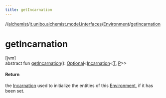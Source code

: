 ```yaml
---
title: getIncarnation
---
```

//[alchemist](../../../index.html)/[it.unibo.alchemist.model.interfaces](../index.html)/[Environment](index.html)/[getIncarnation](get-incarnation.html)



# getIncarnation



[jvm]\
abstract fun [getIncarnation](get-incarnation.html)(): [Optional](https://docs.oracle.com/javase/8/docs/api/java/util/Optional.html)<[Incarnation](../-incarnation/index.html)<[T](../../it.unibo.alchemist.core.interfaces/-scheduler/index.html), [P](../-position2-d/index.html)>>



#### Return



the [Incarnation](../-incarnation/index.html) used to initialize the entities of this [Environment](index.html), if it has been set.




